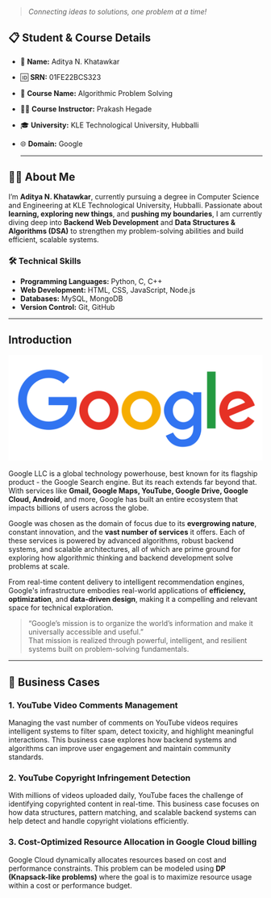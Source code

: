> *Connecting ideas to solutions, one problem at a time!*

## 📋 Student & Course Details

- 👤 **Name:** Aditya N. Khatawkar  
- 🆔 **SRN:** 01FE22BCS323  
- 📖 **Course Name:** Algorithmic Problem Solving   
- 👩‍🏫 **Course Instructor:** Prakash Hegade
- 🎓 **University:** KLE Technological University, Hubballi
- 🌐 **Domain:** Google

  ---

## 👨‍💻 About Me

I’m **Aditya N. Khatawkar**, currently pursuing a degree in Computer Science and Engineering at KLE Technological University, Hubballi. Passionate about **learning, exploring new things**, and **pushing my boundaries**, I am currently diving deep into **Backend Web Development** and **Data Structures & Algorithms (DSA)** to strengthen my problem-solving abilities and build efficient, scalable systems.



### 🛠️ Technical Skills

- **Programming Languages:** Python, C, C++
- **Web Development:** HTML, CSS, JavaScript, Node.js  
- **Databases:** MySQL, MongoDB  
- **Version Control:** Git, GitHub  

---


## Introduction

![Google Logo](/assets/images/google-icon.png)

Google LLC is a global technology powerhouse, best known for its flagship product - the Google Search engine. But its reach extends far beyond that. With services like **Gmail, Google Maps, YouTube, Google Drive, Google Cloud, Android**, and more, Google has built an entire ecosystem that impacts billions of users across the globe.

Google was chosen as the domain of focus due to its **evergrowing nature**, constant innovation, and the **vast number of services** it offers. Each of these services is powered by advanced algorithms, robust backend systems, and scalable architectures, all of which are prime ground for exploring how algorithmic thinking and backend development solve problems at scale.

From real-time content delivery to intelligent recommendation engines, Google's infrastructure embodies real-world applications of **efficiency, optimization**, and **data-driven design**, making it a compelling and relevant space for technical exploration.

> “Google’s mission is to organize the world’s information and make it universally accessible and useful.”  
> That mission is realized through powerful, intelligent, and resilient systems built on problem-solving fundamentals.


---


## 💼 Business Cases

### 1. YouTube Video Comments Management

Managing the vast number of comments on YouTube videos requires intelligent systems to filter spam, detect toxicity, and highlight meaningful interactions. This business case explores how backend systems and algorithms can improve user engagement and maintain community standards.

### 2. YouTube Copyright Infringement Detection

With millions of videos uploaded daily, YouTube faces the challenge of identifying copyrighted content in real-time. This business case focuses on how data structures, pattern matching, and scalable backend systems can help detect and handle copyright violations efficiently.

### 3. Cost-Optimized Resource Allocation in Google Cloud billing

Google Cloud dynamically allocates resources based on cost and performance constraints. This problem can be modeled using **DP (Knapsack-like problems)** where the goal is to maximize resource usage within a cost or performance budget.


